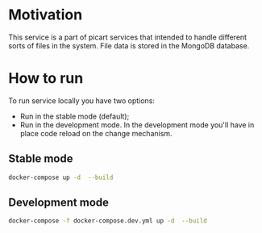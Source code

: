 # Motivation
This service is a part of picart services that intended to handle different sorts of files in the system. File data is stored in the MongoDB database.

# How to run

To run service locally you have two options:
- Run in the stable mode (default);
- Run in the development mode. In the development mode you'll have in place code reload on the change mechanism.

## Stable mode
```bash
docker-compose up -d  --build
```

## Development mode
```bash
docker-compose -f docker-compose.dev.yml up -d  --build
```